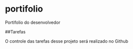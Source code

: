 # portifolio
Portifolio do desenvolvedor

##Tarefas

O controle das tarefas desse projeto será realizado no Github
